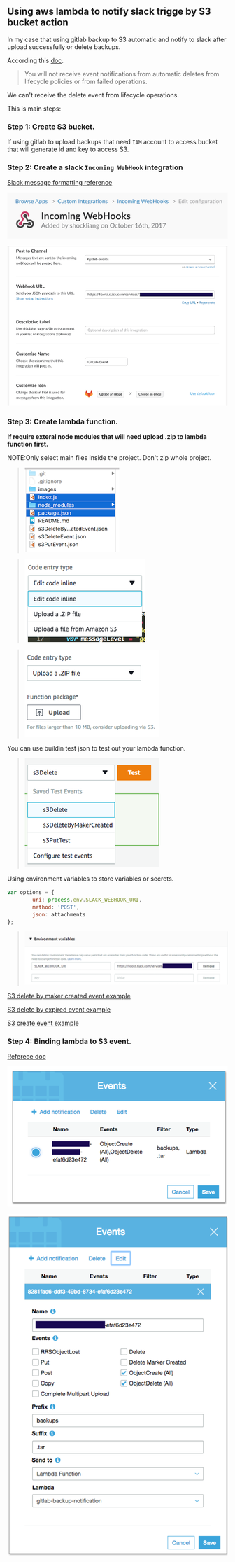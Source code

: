 ## Using aws lambda to notify slack trigge by S3 bucket action ##

In my case that using gitlab backup to S3 automatic and notify to slack after upload successfully or delete backups.

According this [doc](http://docs.aws.amazon.com/AmazonS3/latest/dev/NotificationHowTo.html#notification-how-to-event-types-and-destinations). 
> You will not receive event notifications from automatic deletes from lifecycle policies or from failed operations.

We can't receive the delete event from lifecycle operations. 

This is main steps:

### Step 1: Create S3 bucket. ###
If using gitlab to upload backups that need `IAM` account to access bucket that will generate id and key to access S3. 

### Step 2: Create a slack `Incoming WebHook` integration #

[Slack message formatting reference](https://api.slack.com/docs/messages)

![Incoming WebHooks](images/Slack-Incoming-WebHooks.png)

![Setting](images/Slack-Incoming-WebHooks-settings.png)

### Step 3: Create lambda function. #

**If require exteral node modules that will need upload .zip to lambda function first.**

NOTE:Only select main files inside the project. Don't zip whole project.

> ![Zip selected files](images/lambda-pick-files-to-zip.png)

> ![Select code type](images/lambda-select-code-type.png)

> ![Select upload zip file](images/lambda-select-zip-file.png)

You can use buildin test json to test out your lambda function.

> ![Test using buildin test event](images/lambda-test-json.png)

Using environment variables to store variables or secrets.
```js
var options = {
        uri: process.env.SLACK_WEBHOOK_URI,
        method: 'POST',
        json: attachments
};
```
> ![Using environment varialbes](images/lambda-env-variables.png)


[S3 delete by maker created event example](s3DeleteByMakerCreatedEvent.json)

[S3 delete by expired event example](s3DeleteEvent.json)

[S3 create event example](s3PutEvent.json)

### Step 4: Binding lambda to S3 event. ###

[Referece doc](https://docs.aws.amazon.com/AmazonS3/latest/user-guide/enable-event-notifications.html)

![S3 event](images/S3-event.png)

![S3 event detail](images/S3-event-detail.png)
